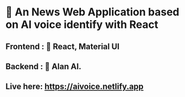 # 🤖️ An News Web Application based on AI voice identify with React
## Frontend : 🎉 React, Material UI
## Backend : 🤖️ Alan AI.
## Live here: https://aivoice.netlify.app
